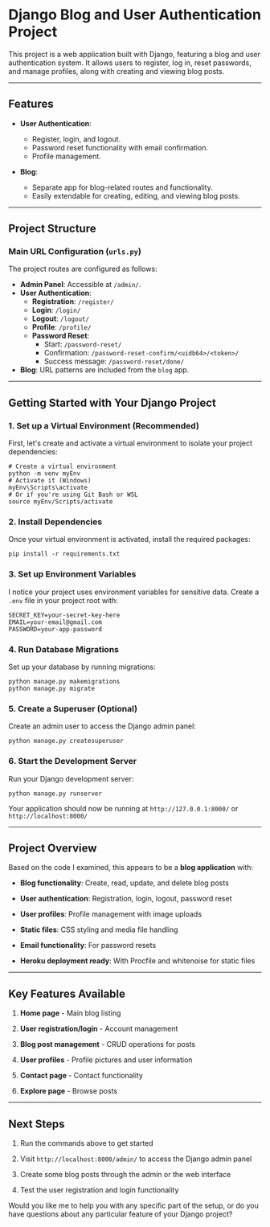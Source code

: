 # Django Blog and User Authentication Project

This project is a web application built with Django, featuring a blog and user authentication system. It allows users to register, log in, reset passwords, and manage profiles, along with creating and viewing blog posts.

---

## Features

- **User Authentication**: 
  - Register, login, and logout.
  - Password reset functionality with email confirmation.
  - Profile management.

- **Blog**: 
  - Separate app for blog-related routes and functionality.
  - Easily extendable for creating, editing, and viewing blog posts.

---

## Project Structure

### Main URL Configuration (`urls.py`)

The project routes are configured as follows:
- **Admin Panel**: Accessible at `/admin/`.
- **User Authentication**:
  - **Registration**: `/register/`
  - **Login**: `/login/`
  - **Logout**: `/logout/`
  - **Profile**: `/profile/`
  - **Password Reset**:
    - Start: `/password-reset/`
    - Confirmation: `/password-reset-confirm/<uidb64>/<token>/`
    - Success message: `/password-reset/done/`
- **Blog**: URL patterns are included from the `blog` app.

---

## Getting Started with Your Django Project

### 1\. **Set up a Virtual Environment** (Recommended)

First, let's create and activate a virtual environment to isolate your project dependencies:

```
# Create a virtual environment
python -m venv myEnv
# Activate it (Windows)
myEnv\Scripts\activate
# Or if you're using Git Bash or WSL
source myEnv/Scripts/activate
```

### 2\. **Install Dependencies**

Once your virtual environment is activated, install the required packages:


```
pip install -r requirements.txt
```

### 3\. **Set up Environment Variables**

I notice your project uses environment variables for sensitive data. Create a `.env` file in your project root with:

```
SECRET_KEY=your-secret-key-here
EMAIL=your-email@gmail.com
PASSWORD=your-app-password
```

### 4\. **Run Database Migrations**

Set up your database by running migrations:

```
python manage.py makemigrations
python manage.py migrate
```

### 5\. **Create a Superuser** (Optional)

Create an admin user to access the Django admin panel:


```
python manage.py createsuperuser
```

### 6\. **Start the Development Server**

Run your Django development server:

```
python manage.py runserver
```

Your application should now be running at `http://127.0.0.1:8000/` or `http://localhost:8000/`

- - -

## Project Overview

Based on the code I examined, this appears to be a **blog application** with:

*   **Blog functionality**: Create, read, update, and delete blog posts
    
*   **User authentication**: Registration, login, logout, password reset
    
*   **User profiles**: Profile management with image uploads
    
*   **Static files**: CSS styling and media file handling
    
*   **Email functionality**: For password resets
    
*   **Heroku deployment ready**: With Procfile and whitenoise for static files
    

- - -

## Key Features Available

1.  **Home page** - Main blog listing
    
2.  **User registration/login** - Account management
    
3.  **Blog post management** - CRUD operations for posts
    
4.  **User profiles** - Profile pictures and user information
    
5.  **Contact page** - Contact functionality
    
6.  **Explore page** - Browse posts
    

- - -

## Next Steps

1.  Run the commands above to get started
    
2.  Visit `http://localhost:8000/admin/` to access the Django admin panel
    
3.  Create some blog posts through the admin or the web interface
    
4.  Test the user registration and login functionality
    

Would you like me to help you with any specific part of the setup, or do you have questions about any particular feature of your Django project?
